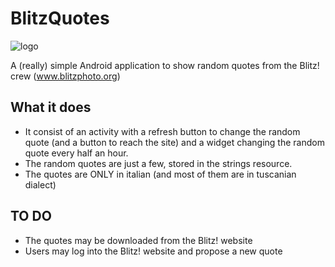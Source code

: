 BlitzQuotes
===========

![logo](http://marcogalardini.altervista.org/android.png)

A (really) simple Android application to show random quotes from the Blitz! crew (www.blitzphoto.org)

What it does
------------

* It consist of an activity with a refresh button to change the random quote (and a button to reach the site) and a widget changing the random quote every half an hour.
* The random quotes are just a few, stored in the strings resource.
* The quotes are ONLY in italian (and most of them are in tuscanian dialect)

TO DO
-----

* The quotes may be downloaded from the Blitz! website
* Users may log into the Blitz! website and propose a new quote
